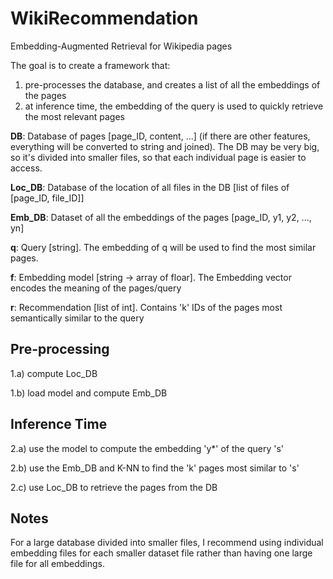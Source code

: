 # WikiRecommendation

Embedding-Augmented Retrieval for Wikipedia pages

The goal is to create a framework that:
1) pre-processes the database, and creates a list of all the embeddings of the pages
2) at inference time, the embedding of the query is used to quickly retrieve the most relevant pages

**DB**: Database of pages [page_ID, content, ...] (if there are other features, everything will be converted to string and joined). The DB may be very big, so it's divided into smaller files, so that each individual page is easier to access.

**Loc_DB**: Database of the location of all files in the DB [list of files of [page_ID, file_ID]]

**Emb_DB**: Dataset of all the embeddings of the pages [page_ID, y1, y2, ..., yn]

**q**: Query [string]. The embedding of q will be used to find the most similar pages.

**f**: Embedding model [string -> array of floar]. The Embedding vector encodes the meaning of the pages/query

**r**: Recommendation [list of int]. Contains 'k' IDs of the pages most semantically similar to the query


## Pre-processing

1.a) compute Loc_DB

1.b) load model and compute Emb_DB


## Inference Time

2.a) use the model to compute the embedding 'y*' of the query 's'

2.b) use the Emb_DB and K-NN to find the 'k' pages most similar to 's'

2.c) use Loc_DB to retrieve the pages from the DB


## Notes
For a large database divided into smaller files, I recommend using individual embedding files for each smaller dataset file rather than having one large file for all embeddings.


